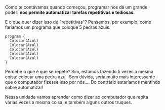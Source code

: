 Como te contávamos quando começou, programar nos dá um grande poder: **nos permite automatizar tarefas repetitivas e tediosas.**

E o que quer dizer isso de "repetitivas"? Pensemos, por exemplo, como faríamos um programa que coloque 5 pedras azuis:

``` gobstones
program {
  Colocar(Azul)    
  Colocar(Azul)    
  Colocar(Azul)    
  Colocar(Azul)    
  Colocar(Azul)    
}
```

Percebe o que é que se repete? Sim, estamos fazendo 5 vezes a mesma coisa: colocar uma pedra azul. Sem dúvida, seria muito mais interessante que o computador fizesse isso por nós.... Do contrário estaríamos mentindo sobre automatizar!

Nessa unidade vamos aprender como dizer ao computador que repita várias vezes a mesma coisa, e também alguns outros truques.
